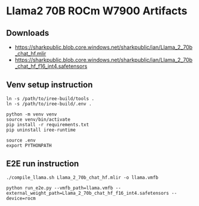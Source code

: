 # Llama2 70B ROCm W7900 Artifacts

## Downloads

* https://sharkpublic.blob.core.windows.net/sharkpublic/ian/Llama_2_70b_chat_hf.mlir
* https://sharkpublic.blob.core.windows.net/sharkpublic/ian/Llama_2_70b_chat_hf_f16_int4.safetensors

## Venv setup instruction

```shell
ln -s /path/to/iree-build/tools .
ln -s /path/to/iree-build/.env .

python -m venv venv
source venv/bin/activate
pip install -r requirements.txt
pip uninstall iree-runtime

source .env
export PYTHONPATH
```

## E2E run instruction

```shell
./compile_llama.sh Llama_2_70b_chat_hf.mlir -o llama.vmfb

python run_e2e.py --vmfb_path=llama.vmfb --external_weight_path=Llama_2_70b_chat_hf_f16_int4.safetensors --device=rocm
```

